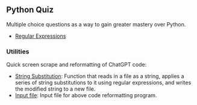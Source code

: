## Python Quiz

Multiple choice questions as a way to gain greater mastery over Python.

- [Regular Expressions](https://github.com/jonfernq/Python-Utilities/blob/main/PythonQuiz/RegularExpressions1.md)

### Utilities

Quick screen scrape and reformatting of ChatGPT code: 

- [String Substitution](https://github.com/jonfernq/Python-Utilities/blob/main/PythonQuiz/strsubst1.py): Function that reads in a file as a string, applies a series of string substitutions to it using regular expressions, and writes the modified string to a new file. 
- [Input file](https://github.com/jonfernq/Python-Utilities/blob/main/PythonQuiz/regular_expressions_questions.txt): Input file for above code reformatting program.



